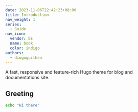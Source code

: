 ```yaml
---
date: 2023-11-06T22:42:23+08:00
title: Introduction
nav_weight: 1
series:
  - Guide
nav_icon:
  vendor: bs
  name: book
  color: indigo
authors:
  - diogoguilhen
---
```

A fast, responsive and feature-rich Hugo theme for blog and documentations site.

<!--more-->

## Greeting

```sh
echo "Hi there"
```
